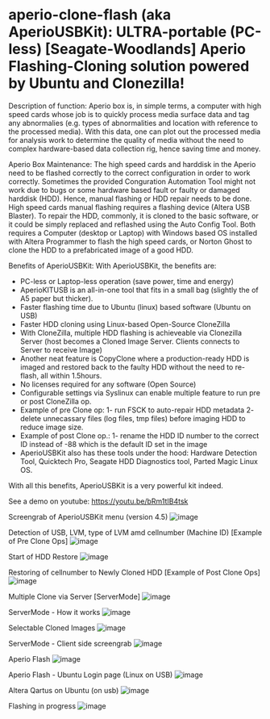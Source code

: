 # aperio-clone-flash (aka AperioUSBKit): ULTRA-portable (PC-less) [Seagate-Woodlands] Aperio Flashing-Cloning solution powered by Ubuntu and Clonezilla!

Description of function: Aperio box is, in simple terms, a computer with high speed cards whose job is to quickly process media surface data and tag any abnormalies (e.g. types of abnormalities and location with reference to the processed media). With this data, one can plot out the processed media for analysis work to determine the quality of media without the need to complex hardware-based data collection rig, hence saving time and money.

Aperio Box Maintenance: The high speed cards and harddisk in the Aperio need to be flashed correctly to the correct configuration in order to work correctly. Sometimes the provided Conguration Automation Tool might not work due to bugs or some hardware based fault or faulty or damaged harddisk (HDD). Hence, manual flashing or HDD repair needs to be done. High speed cards manual flashing requires a flashing device (Altera USB Blaster). To repair the HDD, commonly, it is cloned to the basic software, or it could be simply replaced and reflashed using the Auto Config Tool. Both requires a Computer (desktop or Laptop) with Windows based OS installed with Altera Programmer to flash the high speed cards, or Norton Ghost to clone the HDD to a prefabricated image of a good HDD.

Benefits of AperioUSBKit: With AperioUSBKit, the benefits are:
* PC-less or Laptop-less operation (save power, time and energy)
* AperioKITUSB is an all-in-one tool that fits in a small bag (slightly the of A5 paper but thicker).
* Faster flashing time due to Ubuntu (linux) based software (Ubuntu on USB)
* Faster HDD cloning using Linux-based Open-Source CloneZilla
* With CloneZilla, multiple HDD flashing is achieveable via Clonezilla Server (host becomes a Cloned Image Server. Clients connects to Server to receive Image)
* Another neat feature is CopyClone where a production-ready HDD is imaged and restored back to the faulty HDD without the need to re-flash, all within 1.5hours.
* No licenses required for any software (Open Source)
* Configurable settings via Syslinux can enable multiple feature to run pre or post CloneZilla op.
* Example of pre Clone op: 1- run FSCK to auto-repair HDD metadata 2- delete unnecassary files (log files, tmp files) before imaging HDD to reduce image size.
* Example of post Clone op.: 1- rename the HDD ID number to the correct ID instead of -88 which is the default ID set in the image
* AperioUSBKit also has these tools under the hood: Hardware Detection Tool, Quicktech Pro, Seagate HDD Diagnostics tool, Parted Magic Linux OS.

With all this benefits, AperioUSBKit is a very powerful kit indeed.

See a demo on youtube: https://youtu.be/bRm1tIB4tsk

Screengrab of AperioUSBKit menu (version 4.5)
![image](https://user-images.githubusercontent.com/18409384/233894201-2bd30032-dbc8-45ef-ad63-c5f2767b1eef.png)

Detection of USB, LVM, type of LVM amd cellnumber (Machine ID) [Example of Pre Clone Ops]
![image](https://user-images.githubusercontent.com/18409384/233923046-0e32a017-4f7a-4827-9d32-05da260d3b6c.png)

Start of HDD Restore
![image](https://user-images.githubusercontent.com/18409384/233923887-b46d38fb-ab27-4dda-a8c7-03cbc7f8767e.png)

Restoring of cellnumber to Newly Cloned HDD [Example of Post Clone Ops]
![image](https://user-images.githubusercontent.com/18409384/233924575-f8cba770-4c8f-4c2c-a13a-2f7c0132e713.png)

Multiple Clone via Server [ServerMode]
![image](https://user-images.githubusercontent.com/18409384/233925586-753aab53-c9f9-41ee-87aa-bfb4d393258e.png)

ServerMode - How it works
![image](https://user-images.githubusercontent.com/18409384/233925956-97f0fb34-5662-4368-a493-aa11f7b8bacd.png)

Selectable Cloned Images
![image](https://user-images.githubusercontent.com/18409384/233926477-e0e504f2-0a6f-4f9c-ab68-3957999d71ec.png)

ServerMode - Client side screengrab
![image](https://user-images.githubusercontent.com/18409384/233926820-b67737db-0137-4ed2-bca5-74da358acb88.png)

Aperio Flash
![image](https://user-images.githubusercontent.com/18409384/233928199-989a1df8-6d3a-4d88-930c-4388a24e481a.png)

Aperio Flash - Ubuntu Login page (Linux on USB)
![image](https://user-images.githubusercontent.com/18409384/233928333-21354fb9-0d62-4b77-a2de-3c026b1294af.png)

Altera Qartus on Ubuntu (on usb)
![image](https://user-images.githubusercontent.com/18409384/233928851-9db012b4-747c-484b-85bc-6b83b88dc4f5.png)

Flashing in progress
![image](https://user-images.githubusercontent.com/18409384/233929057-22395f09-f050-4c04-ae1c-5ac06bfb3c68.png)

